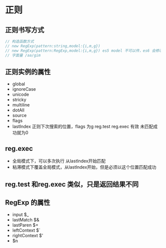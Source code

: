 # 正则
## 正则书写方式
```js
// 构造函数方式 
// new RegExp(pattern:string,model:{i,m,g})
// new RegExp(pattern:RegExp,model:{i,m,g}) es5 model 不可以传，es6 会修改前面正则的模式
// 字面量 /aa/gim
```
## 正则实例的属性
  - global
  - ignoreCase
  - unicode
  - stricky
  - multiline
  - dotAll
  - source
  - flags
  - lastIndex 正则下次搜索的位置，flags 为g reg.test reg.exec 有效 未匹配成功就为0
## reg.exec
  - 全局模式下，可以多次执行 从lastIndex开始匹配
  - 粘滞模式下覆盖全局模式，从lastIndex开始，但是必须以这个位置匹配成功 
## reg.test 和reg.exec 类似，只是返回结果不同
## RegExp 的属性
  - input $_
  - lastMatch $&
  - lastParen $+
  - leftContext $`
  - rightContext $'
  - $n
